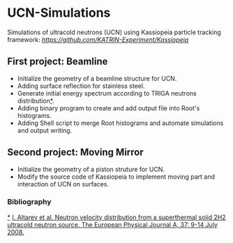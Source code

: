 # UCN-Simulations
Simulations of ultracold neutrons (UCN) using Kassiopeia particle tracking framework:
*https://github.com/KATRIN-Experiment/Kassiopeia*

## First project: Beamline
- Initialize the geometry of a beamline structure for UCN.
- Adding surface reflection for stainless steel.
- Generate initial energy spectrum according to TRIGA neutrons distribution[*](1).
- Adding binary program to create and add output file into Root's histograms.
- Adding Shell script to merge Root histograms and automate simulations and output writing.

## Second project: Moving Mirror
- Initialize the geometry of a piston struture for UCN.
- Modify the source code of Kassiopeia to implement moving part and interaction of UCN on surfaces.

### Bibliography
[*](1) [I. Altarev et al. Neutron velocity distribution from a superthermal solid 2H2 ultracold neutron source. The European Physical Journal A, 37: 9-14 July 2008.](1)
